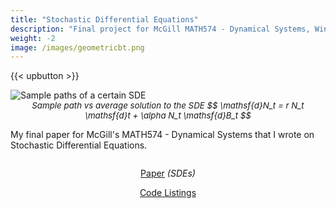 ```yaml
---
title: "Stochastic Differential Equations"
description: "Final project for McGill MATH574 - Dynamical Systems, Winter 2025"
weight: -2
image: /images/geometricbt.png
---
```


{{< upbutton >}}



<div class="image-wrapper">
<img src="/images/geometricbt.png" alt="Sample paths of a certain SDE"/>
</div>

<div style="text-align: center;">
<em style="text-align:center; font-size: 10pt;">Sample path vs average solution to the SDE $$
\mathsf{d}N_t = r N_t \mathsf{d}t + \alpha N_t \mathsf{d}B_t
$$</em>
</div>



My final paper for McGill's MATH574 - Dynamical Systems that I wrote on Stochastic Differential Equations.


<div style="display:flex; flex-direction:column; text-align: center;">
    <div>
        <p><a href="/images/MATH574Report.pdf" target="_blank">Paper</a> <em>(SDEs)</em></p>
         <p><a href="https://gist.github.com/louismeunier/b7793e840be8bf0ed03ffeb08e4d1e84" target="_blank">Code Listings</a></p>
    </div>
</div>

<!-- <a target="_blank" href="https://gist.github.com/louismeunier/73bca85d475ec6ae2541040b58aeea9d">Source Code<a> -->
